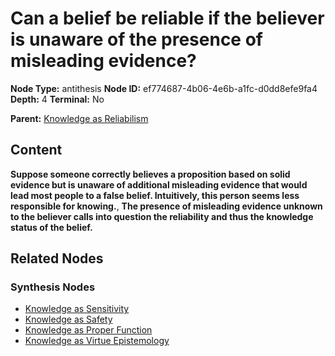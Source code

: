 # Can a belief be reliable if the believer is unaware of the presence of misleading evidence?

**Node Type:** antithesis
**Node ID:** ef774687-4b06-4e6b-a1fc-d0dd8efe9fa4
**Depth:** 4
**Terminal:** No

**Parent:** [Knowledge as Reliabilism](knowledge-as-reliabilism-synthesis-9f0ea5d1-9dd4-4385-b3c0-9075b0d9e0d9.md)

## Content

**Suppose someone correctly believes a proposition based on solid evidence but is unaware of additional misleading evidence that would lead most people to a false belief. Intuitively, this person seems less responsible for knowing.**, **The presence of misleading evidence unknown to the believer calls into question the reliability and thus the knowledge status of the belief.**

## Related Nodes

### Synthesis Nodes

- [Knowledge as Sensitivity](knowledge-as-sensitivity-synthesis-82fd0709-6a31-460b-9365-886f626937de.md)
- [Knowledge as Safety](knowledge-as-safety-synthesis-bf0f47ae-2f21-4219-a5b9-44bbb2c081e2.md)
- [Knowledge as Proper Function](knowledge-as-proper-function-synthesis-d5847a27-b4f6-4ce1-b8c2-b589231f50d1.md)
- [Knowledge as Virtue Epistemology](knowledge-as-virtue-epistemology-synthesis-c14ccb97-6c0d-4f5d-8e20-14c5cd547bdc.md)
